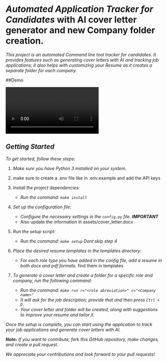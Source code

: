 # *Automated Application Tracker for Candidates* with AI cover letter generator and new Company folder creation.

*This project is an automated Command line tool tracker for candidates.
It provides features such as generating cover letters with AI and
tracking job applications; it also helps with customizing your Resume
as it creates a separate folder for each company.*

##Demo

<video src="assets/demo.mp4" controls>
   Your browser does not support the video tag.
</video>


## *Getting Started*

*To get started, follow these steps:*

1. *Make sure you have Python 3 installed on your system.*
2. make sure to create a .env file like in .env.example and add the API keys
3. *Install the project dependencies:*

   - *Run the command: ```make install```*
4. *Set up the configuration file:*
      
   - *Configure the necessary settings in the `config.py` file. **IMPORTANT***
   - Also update the information in assets/cover_letter.docx
     
5. *Run the setup script:*

   - *Run the command: `make setup`* *Dont skip step 4*
6. *Place the desired resume templates in the templates directory:*

   - *For each role type  you have added in the config file, add a resume in both docx and pdf formats.* find them in templates 
7. *To generate a cover letter and create a folder for a specific role and company, run the following command:*

   - *Run the command: `make run r="<role abreviation>" c="<Company name>"`*
   - *It will ask for the job description; provide that and then press `Ctrl + D.`*
   - *Your cover letter and folder will be created, along with suggestions to improve your resume and tailor it.*

*Once the setup is complete, you can start using the application to track your job applications and generate cover letters with AI.*

***Note:** If you want to contribute, fork this GitHub repository, make changes, and create a pull request.*

*We appreciate your contributions and look forward to your pull requests!*
